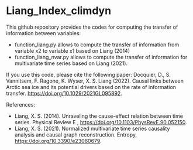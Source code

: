 # Liang_Index_climdyn

This github repository provides the codes for computing the transfer of information between variables:
- function_liang.py allows to compute the transfer of information from variable x2 to variable x1 based on Liang (2014)
- function_liang_nvar.py allows to compute the transfer of information for multivariate time series based on Liang (2021).

If you use this code, please cite the following paper:
Docquier, D., S. Vannitsem, F. Ragone, K. Wyser, X. S. Liang (2022). Causal links between Arctic sea ice and its potential drivers based on the rate of information transfer. https://doi.org/10.1029/2021GL095892.

References:
- Liang, X. S. (2014). Unraveling the cause-effect relation between time series. Physical Review E , https://doi.org/10.1103/PhysRevE.90.052150.
- Liang, X. S. (2021). Normalized multivariate time series causality analysis and causal graph reconstruction. Entropy, https://doi.org/10.3390/e23060679.
